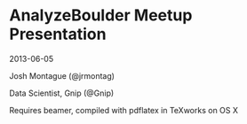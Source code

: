 AnalyzeBoulder Meetup Presentation 
==================================

2013-06-05

Josh Montague (@jrmontag)

Data Scientist, Gnip (@Gnip) 

Requires beamer, compiled with pdflatex in TeXworks on OS X


